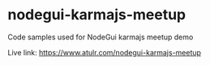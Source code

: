 # nodegui-karmajs-meetup

Code samples used for NodeGui karmajs meetup demo

Live link: https://www.atulr.com/nodegui-karmajs-meetup
